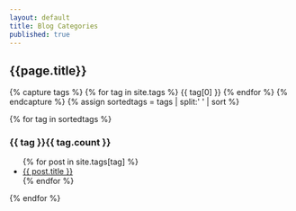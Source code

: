 ```yaml
---
layout: default
title: Blog Categories
published: true
---
```


<h2>{{page.title}}</h2>

{% capture tags %}
  {% for tag in site.tags %}
    {{ tag[0] }}
  {% endfor %}
{% endcapture %}
{% assign sortedtags = tags | split:' ' | sort %}

{% for tag in sortedtags %}
  <h3 id="{{ tag | escape }}">{{ tag }}{{ tag.count }}</h3>
  <ul>
  {% for post in site.tags[tag] %}
  <li><a class="tag-items" href="{{ post.url }}">{{ post.title }}</a></li>
  {% endfor %}
  </ul>
{% endfor %}
